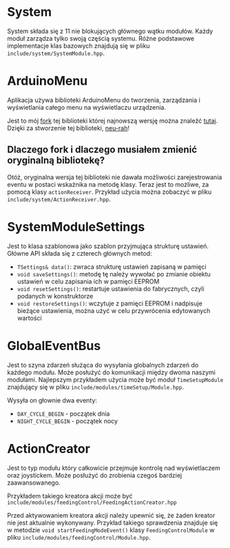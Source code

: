 # System
System składa się z 11 nie blokujących głównego wątku
modułów. Każdy moduł zarządza tylko swoją częścią systemu.
Różne podstawowe implementacje klas bazowych znajdują się
w pliku `include/system/SystemModule.hpp`.

# ArduinoMenu
Aplikacja używa biblioteki ArduinoMenu do tworzenia, zarządzania
i wyświetlania całego menu na wyświetlaczu urządzenia.

Jest to mój [fork](https://github.com/thebartekbanach/ArduinoMenu/archive/master.zip)
tej biblioteki której najnowszą wersję można znaleźć [tutaj](https://github.com/neu-rah/ArduinoMenu).
Dzięki za stworzenie tej biblioteki, [neu-rah](https://github.com/neu-rah)!

## Dlaczego fork i dlaczego musiałem zmienić oryginalną bibliotekę?
Otóż, oryginalna wersja tej biblioteki nie dawała możliwości
zarejestrowania eventu w postaci wskaźnika na metodę klasy.
Teraz jest to możliwe, za pomocą klasy `actionReceiver`.
Przykład użycia można zobaczyć w pliku
`include/system/ActionReceiver.hpp`.

# SystemModuleSettings
Jest to klasa szablonowa jako szablon przyjmująca strukturę ustawień.
Główne API składa się z czterech głównych metod:
- `TSettings& data()`: zwraca strukturę ustawień zapisaną w pamięci
- `void saveSettings()`: metodę tę należy wywołać po zmianie obiektu ustawień w celu zapisania ich w pamięci EEPROM
- `void resetSettings()`: restartuje ustawienia do fabrycznych,
czyli podanych w konstruktorze
- `void restoreSettings()`: wczytuje z pamięci EEPROM i nadpisuje
bieżące ustawienia, można użyć w celu przywrócenia edytowanych wartości

# GlobalEventBus
Jest to szyna zdarzeń służąca do wysyłania globalnych zdarzeń do
każdego modułu. Może posłużyć do komunikacji między dwoma
naszymi modułami. Najlepszym przykładem użycia może być moduł
`TimeSetupModule` znajdujący się w pliku
`include/modules/timeSetup/Module.hpp`.

Wysyła on głownie dwa eventy:
- `DAY_CYCLE_BEGIN` - początek dnia
- `NIGHT_CYCLE_BEGIN` - początek nocy

# ActionCreator
Jest to typ modułu który całkowicie przejmuje kontrolę
nad wyświetlaczem oraz joystickem. Może posłużyć do
zrobienia czegoś bardziej zaawansowanego.

Przykładem takiego kreatora akcji może być
`include/modules/feedingControl/FeedingActionCreator.hpp`

Przed aktywowaniem kreatora akcji należy upewnić się,
że żaden kreator nie jest aktualnie wykonywany.
Przykład takiego sprawdzenia znajduje się w metodzie
`void startFeedingModeEvent()` klasy `FeedingControlModule`
w pliku `include/modules/feedingControl/Module.hpp`.